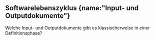 ## Softwarelebenszyklus {name:"Input- und Outputdokumente"}
<p>Welche Input- und Outputdokumente gibt es klassischerweise in einer Definitionsphase?</p>